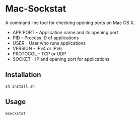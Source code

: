 # Mac-Sockstat

A command line tool for checking opening ports on Mac OS X.
* APP:PORT - Application name and its opening port
* PID - Process ID of applications
* USER - User who runs applications
* VERSION - IPv4 or IPv6
* PROTOCOL - TCP or UDP
* SOCKET - IP and opening port for applications

## Installation
```
sh install.sh
```

## Usage
```
msockstat
```
